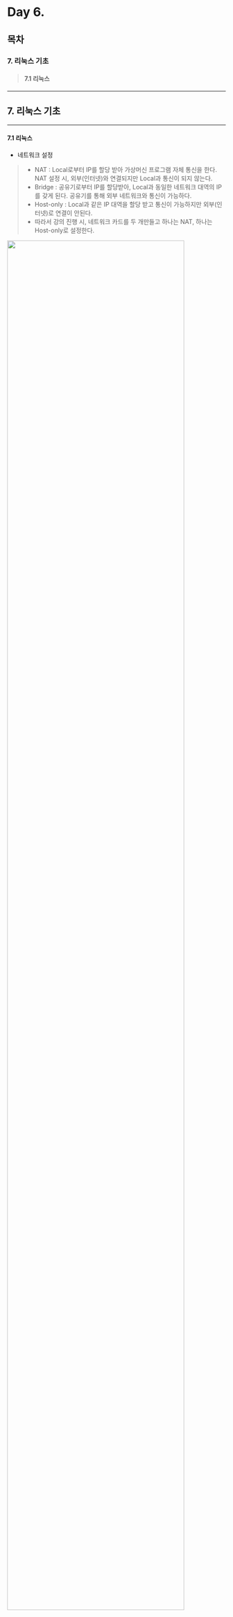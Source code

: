 # Day 6.

## 목차
 
### 7. 리눅스 기초
 
> #### 7.1 리눅스


------------
 
 
## 7. 리눅스 기초
 


 ------------
  
  
#### 7.1 리눅스

* 네트워크 설정
> * NAT : Local로부터 IP를 할당 받아 가상머신 프로그램 자체 통신을 한다. NAT 설정 시, 외부(인터넷)와 연결되지만 Local과 통신이 되지 않는다.
> * Bridge : 공유기로부터 IP를 할당받아, Local과 동일한 네트워크 대역의 IP를 갖게 된다. 공유기를 통해 외부 네트워크와 통신이 가능하다.
> * Host-only : Local과 같은 IP 대역을 할당 받고 통신이 가능하지만 외부(인터넷)로 연결이 안된다.
> * 따라서 강의 진행 시, 네트워크 카드를 두 개만들고 하나는 NAT, 하나는 Host-only로 설정한다.


<img src="https://user-images.githubusercontent.com/56064985/82170889-b55c5b80-9900-11ea-8acb-74cefb5020b3.png" width="90%"></img>


* yum과 apt-get
> * yum : Redhat 계열의 RPM 기반의 패키지 자동 업데이터이자 설치/삭제 도구
> * apt-get : DEB (데비안 또는 우분투) 기반의 패키지 자동 업데이터,설치,삭제 도구


* 리눅스 프로세스 설명 https://www.nakivo.com/blog/virtualbox-network-setting-guide/ 참고
